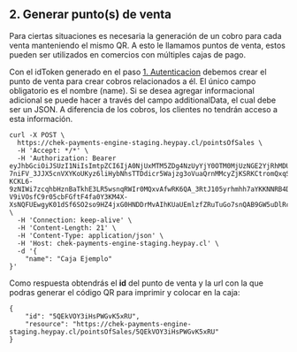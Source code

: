 ## 2. Generar punto(s) de venta
Para ciertas situaciones es necesaria la generación de un cobro para cada venta manteniendo el mismo QR. A esto le llamamos puntos de venta, estos pueden ser utilizados en comercios con múltiples cajas de pago.

Con el idToken generado en el paso [1. Autenticacion](autentication.md) debemos crear el punto de venta para crear cobros relacionados a él. El único campo obligatorio es el nombre (name). Si se desea agregar informacional adicional se puede hacer a través del campo additionalData, el cual debe ser un JSON. A diferencia de los cobros, los clientes no tendrán acceso a esta información.

```
curl -X POST \
  https://chek-payments-engine-staging.heypay.cl/pointsOfSales \
  -H 'Accept: */*' \
  -H 'Authorization: Bearer eyJhbGciOiJSUzI1NiIsImtpZCI6IjA0NjUxMTM5ZDg4NzUyYjY0OTM0MjUzNGE2YjRhMDUxMjVkNzhmYmIiLCJ0eXAiOiJKV1QifQ.eyJjaGFubmVsIjoib3Blbi1hcGkiLCJhY2NvdW50c19wcml2aWxlZ2VzIjp7IjFFT2RVbkRnRHZkdXRSektHZ1VOIjpbImFkbWluIl19LCJpc3MiOiJodHRwczovL3NlY3VyZXRva2VuLmdvb2dsZS5jb20vY2hlay1hY2NvdW50cy1lbmdpbmUtc3RhZ2luZyIsImF1ZCI6ImNoZWstYWNjb3VudHMtZW5naW5lLXN0YWdpbmciLCJhdXRoX3RpbWUiOjE1NzU2MDY4NDksInVzZXJfaWQiOiJFdEVmVmE2QTRadUxCNkdvOWJETy1hZG1pbiIsInN1YiI6IkV0RWZWYTZBNFp1TEI2R285YkRPLWFkbWluIiwiaWF0IjoxNTc1NjA2ODQ5LCJleHAiOjE1NzU2MTA0NDksImZpcmViYXNlIjp7ImlkZW50aXRpZXMiOnt9LCJzaWduX2luX3Byb3ZpZGVyIjoiY3VzdG9tIn19.D-7niFV_3JJX5cnVXYKoUKyz6liHybNhsTTDdicr5Wajzg3oVuaQrnMMcyZjKSRKCtromQxqS6FQiWSK91L4cZlOOj9hMaXEHAqiobZL3z-KCKL6-9zNIWi7zcqhbHznBaTkhE3LR5wsnqRWIr0MQxvAfwRK6QA_3RtJ105yrhmhh7aYKKNNRB4DTpez5HDYS1yjXMSfcY42ODWx1X9Sq9zLkf6_x8mi-V9iVOsfC9r05cbFGftF4fa0Y3KM4X-XsNQFUEwgyK01dSf6SO2so9HZ4jxG0HNDDrMvAIhKUaUEmlzfZRuTuGo7snQAB9GW5uDlRcgL7yVp6VyMEqp88Q' \
  -H 'Connection: keep-alive' \
  -H 'Content-Length: 21' \
  -H 'Content-Type: application/json' \
  -H 'Host: chek-payments-engine-staging.heypay.cl' \
  -d '{
	"name": "Caja Ejemplo"
}'
```

Como respuesta obtendrás el **id** del punto de venta y la url con la que podras generar el código QR para imprimir y colocar en la caja:

```
{
    "id": "5QEkVOY3iHsPWGvK5xRU",
    "resource": "https://chek-payments-engine-staging.heypay.cl/pointsOfSales/5QEkVOY3iHsPWGvK5xRU"
}
```
